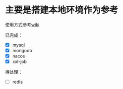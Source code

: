 # 主要是搭建本地环境作为参考
使用方式参考[wiki](https://github.com/github-sunpiaoliang/local-docker-compose/wiki/%E4%BD%BF%E7%94%A8%E6%96%B9%E5%BC%8F)


已完成：
   - [x] mysql
   - [x] mongodb
   - [x] nacos
   - [x] xxl-job
   
待处理：
   - [ ] redis 
